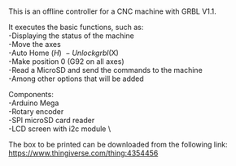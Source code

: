 # 
This is an offline controller for a CNC machine with GRBL V1.1.

It executes the basic functions, such as:\
-Displaying the status of the machine \
-Move the axes \
-Auto Home ($H) \
-Unlock grbl ($X) \
-Make position 0 (G92 on all axes) \
-Read a MicroSD and send the commands to the machine \
-Among other options that will be added

Components: \
-Arduino Mega \
-Rotary encoder \
-SPI microSD card reader \
-LCD screen with i2c module \

The box to be printed can be downloaded from the following link: \
https://www.thingiverse.com/thing:4354456
